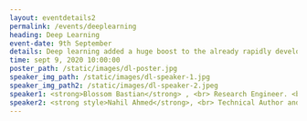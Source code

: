 ```yaml
---
layout: eventdetails2
permalink: /events/deeplearning
heading: Deep Learning
event-date: 9th September 
details: Deep learning added a huge boost to the already rapidly developing field of computer vision. With deep learning, a lot of new applications of computer vision techniquies have been introduced and are now becoming parts of our everyday lives.
time: sept 9, 2020 10:00:00
poster_path: /static/images/dl-poster.jpg
speaker_img_path: /static/images/dl-speaker-1.jpg
speaker_img_path2: /static/images/dl-speaker-2.jpeg
speaker1: <strong>Blossom Bastian</strong> , <br> Research Engineer. <br> AugSense Labs Pvt Ltd
speaker2: <strong style>Nahil Ahmed</strong>, <br> Technical Author and <br> DL Researcher
---
```

 
